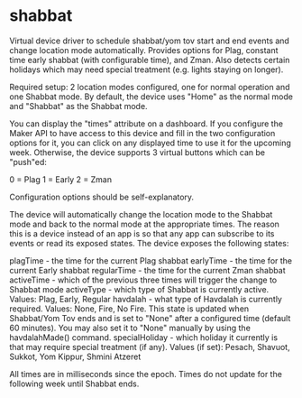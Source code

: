 # shabbat
Virtual device driver to schedule shabbat/yom tov start and end events and change location mode automatically.  Provides options for Plag, constant time early shabbat (with configurable time), and Zman.  Also detects certain holidays which may need special treatment (e.g. lights staying on longer).

Required setup: 2 location modes configured, one for normal operation and one Shabbat mode.  By default, the device uses "Home" as the normal mode and "Shabbat" as the Shabbat mode.

You can display the "times" attribute on a dashboard. If you configure the Maker API to have access to this device and fill in the two configuration options for it, you can click on any displayed time to use it for the upcoming week. Otherwise, the device supports 3 virtual buttons which can be "push"ed:

0 = Plag
1 = Early
2 = Zman

Configuration options should be self-explanatory.

The device will automatically change the location mode to the Shabbat mode and back to the normal mode at the appropriate times. The reason this is a device instead of an app is so that any app can subscribe to its events or read its exposed states.  The device exposes the following states:

plagTime - the time for the current Plag shabbat
earlyTime - the time for the current Early shabbat
regularTime - the time for the current Zman shabbat
activeTime - which of the previous three times will trigger the change to Shabbat mode
activeType - which type of Shabbat is currently active. Values: Plag, Early, Regular
havdalah - what type of Havdalah is currently required. Values: None, Fire, No Fire.  This state is updated when Shabbat/Yom Tov ends and is set to "None" after a configured time (default 60 minutes).  You may also set it to "None" manually by using the havdalahMade() command.
specialHoliday - which holiday it currently is that may require special treatment (if any). Values (if set): Pesach, Shavuot, Sukkot, Yom Kippur, Shmini Atzeret

All times are in milliseconds since the epoch. Times do not update for the following week until Shabbat ends.
